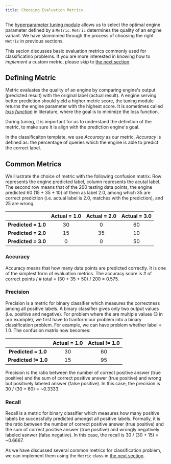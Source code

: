 ```yaml
---
title: Choosing Evaluation Metrics
---
```


The [hyperparameter tuning module](/evaluation/paramtuning/) allows us to select
the optimal engine parameter defined by a `Metric`.
`Metric` determines the quality of an engine variant. 
We have skimmmed through the process of choosing the right `Metric` in previous
sections.

This secion discusses basic evaluation metrics commonly used for 
classificatino problems.
If you are more interested in knowing how to *implement* a custom metric, please
skip to [the next section](/evaluation/metricbuild/).

## Defining Metric

Metric evaluates the quality of an engine by comparing engine's output 
(predicted result) with the original label (actual result).
A engine serving better prediction should yield a higher metric score, 
the tuning module returns the engine parameter with the highest score.
It is sometimes called [*loss
function*](http://en.wikipedia.org/wiki/Loss_function) in literature, where the
goal is to minimize the loss function. 

During tuning, it is important for us to understand the definition of the
metric, to make sure it is align with the prediction engine's goal.

In the classificaiton template, we use *Accuracy* as our metric.
*Accuracy* is defined as:
the percentage
of queries which the engine is able to predict the correct label. 

## Common Metrics

We illustrate the choice of metric with the following confusion matrix. Row
represents the engine predicted label, column represents the acutal label.
The second row means that of the 200 testing data points,
the engine predicted 60 (15 + 35 + 10) of them as label 2.0, 
among which 35 are correct prediction (i.e. actual label is 2.0, matches with
the prediction), and 25 are wrong.

|                | Actual = 1.0 | Actual = 2.0 | Actual = 3.0 |
| :--------------: | :----------: | :----------: | :----------: |
| **Predicted = 1.0** | 30 | 0 | 60 |
| **Predicted = 2.0** | 15 | 35 | 10 |
| **Predicted = 3.0** | 0 | 0 | 50 |

### Accuracy

Accuracy means that how many data points are predicted correctly. 
It is one of the simplest form of evaluation metrics.
The accuracy score is # of correct points / # total = (30 + 35 + 50) / 200 =
0.575.

### Precision

Precision is a metric for binary classifier
which measures the correctness among all positive labels.
A binary classifier gives only two
output values (i.e. positive and negative).
For problem where the are multiple values (3 in our example),
we first have to tranform our problem into 
a binary classification problem. For example, we can have problem whether
label = 1.0. The confusion matrix now becomes:

|   | Actual = 1.0 | Actual != 1.0 |
| :-----: | :-----: | :-----: |
| **Predicted = 1.0** | 30 |  60 |
| **Predicted != 1.0** | 15 | 95 |

Precision is the ratio between the number of correct positive answer 
(true positive) 
and the sum of correct positive answer (true positive) and wrong but positively
labeled answer (false positive). In this case, the precision is 30 / (30 + 60) =
~0.3333.

### Recall

Recall is a metric for binary classifier
which measures how many positive labels be successfully predicted amongst
all positive labels.
Formally, it is the ratio between the number of correct positive answer
(true positive) and the sum of correct positive answer (true positive) and
wrongly negatively labeled asnwer (false negative).
In this case, the recall is 30 / (30 + 15) = ~0.6667.


As we have discussed several common metrics for classification problem,
we can implement them using the `Metric` class in [the next section](
/evaluation/metricbuild).
